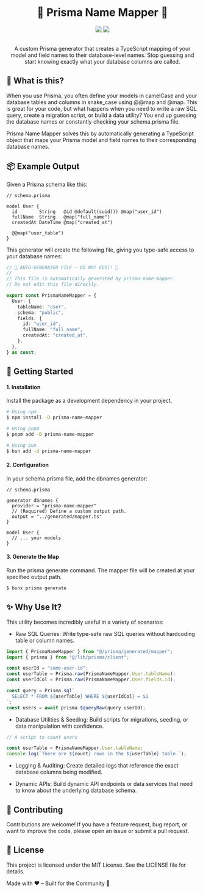 <h1 align="center">
  🧭 Prisma Name Mapper 🧭
</h1>

<div align="center">
  <img src="https://img.shields.io/badge/Prisma-0F172A?&logo=prisma" />
  <img src="https://shields.io/badge/TypeScript-0F172A?logo=TypeScript&logoColor=06B6D4" />
</div>

<br />

<p align="center">A custom Prisma generator that creates a TypeScript mapping of your model and field names to their database-level names. Stop guessing and start knowing exactly what your database columns are called.</p>

## 🤔 What is this?

When you use Prisma, you often define your models in camelCase and your database tables and columns in snake_case using @@map and @map. This is great for your code, but what happens when you need to write a raw SQL query, create a migration script, or build a data utility? You end up guessing the database names or constantly checking your schema.prisma file.

Prisma Name Mapper solves this by automatically generating a TypeScript object that maps your Prisma model and field names to their corresponding database names.

## 📦 Example Output

Given a Prisma schema like this:

```prisma
// schema.prisma

model User {
  id        String   @id @default(cuid()) @map("user_id")
  fullName  String   @map("full_name")
  createdAt DateTime @map("created_at")

  @@map("user_table")
}
```

This generator will create the following file, giving you type-safe access to your database names:

```typescript
// 🔴 AUTO-GENERATED FILE — DO NOT EDIT! 🔴
//
// This file is automatically generated by prisma-name-mapper.
// Do not edit this file directly.

export const PrismaNameMapper = {
  User: {
    tableName: "user",
    schema: "public",
    fields: {
      id: "user_id",
      fullName: "full_name",
      createdAt: "created_at",
    },
  },
} as const;
```

## 🚀 Getting Started

#### 1. Installation

Install the package as a development dependency in your project.

```bash
# Using npm
$ npm install -D prisma-name-mapper

# Using pnpm
$ pnpm add -D prisma-name-mapper

# Using bun
$ bun add -d prisma-name-mapper
```

#### 2. Configuration

In your schema.prisma file, add the dbnames generator:

```prisma
// schema.prisma

generator dbnames {
  provider = "prisma-name-mapper"
  // (Required) Define a custom output path.
  output = "../generated/mapper.ts"
}

model User {
  // ... your models
}
```

#### 3. Generate the Map

Run the prisma generate command. The mapper file will be created at your specified output path.

```bash
$ bunx prisma generate
```

## ✨ Why Use It?

This utility becomes incredibly useful in a variety of scenarios:

- Raw SQL Queries: Write type-safe raw SQL queries without hardcoding table or column names.

```typescript
import { PrismaNameMapper } from "@/prisma/generated/mapper";
import { prisma } from "@/lib/prisma/client";

const userId = "some-user-id";
const userTable = Prisma.raw(PrismaNameMapper.User.tableName);
const userIdCol = Prisma.raw(PrismaNameMapper.User.fields.id);

const query = Prisma.sql`
  SELECT * FROM ${userTable} WHERE ${userIdCol} = $1
`;
const users = await prisma.$queryRaw(query userId);
```

- Database Utilities & Seeding: Build scripts for migrations, seeding, or data manipulation with confidence.

```typescript
// A script to count users

const userTable = PrismaNameMapper.User.tableName;
console.log(`There are ${count} rows in the ${userTable} table.`);
```

- Logging & Auditing: Create detailed logs that reference the exact database columns being modified.

- Dynamic APIs: Build dynamic API endpoints or data services that need to know about the underlying database schema.

## 🤝 Contributing

Contributions are welcome! If you have a feature request, bug report, or want to improve the code, please open an issue or submit a pull request.

## 📜 License

This project is licensed under the MIT License. See the LICENSE file for details.

Made with ❤️ – Built for the Community 🤲
